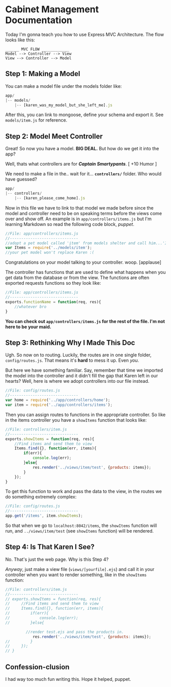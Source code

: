 # Cabinet Management Documentation

Today I'm gonna teach you how to use Express MVC Architecture. The flow looks like this:

```
______ MVC FLOW ____________
Model --> Controller --> View
View --> Controller --> Model
```

## Step 1: Making a Model

You can make a model file under the models folder like:

```javascript
app/
|-- models/
    |-- [karen_was_my_model_but_she_left_me].js
```

After this, you can link to mongoose, define your schema and export it. See `models/item.js` for reference.

## Step 2: Model Meet Controller

Great! So now you have a model. **BIG DEAL.** But how do we get it into the app?

Well, thats what controllers are for __*Captain Smartypants*__. [ +10 Humor ]

We need to make a file in the.. wait for it... __`controllers/`__ folder. Who would have guessed?

```javascript
app/
|-- controllers/
    |-- [karen_please_come_home].js
```

Now in this file we have to link to that model we made before since the model and controller need to be on speaking terms before the views come over and show off. An example is in `app/controllers/items.js` but I'm learning Markdown so read the following code block, *puppet*.

```javascript
//File: app/controllers/items.js
//------------------------------
//adopt a pet model called 'item' from models shelter and call him...'Item'
var Items = require('../models/item');
//your pet model won't replace Karen :(
```

Congratulations on your model talking to your controller. woop. [applause]

The controller has functions that are used to define what happens when you get data from the database or from the view. The functions are often exported requests functions so they look like:

```javascript
//File: app/controllers/items.js
//------------------------------
exports.functionName = function(req, res){
    //whatever bro
}
```

**You can check out `app/controllers/items.js` for the rest of the file. I'm not here to be your maid.**

## Step 3: Rethinking Why I Made This Doc

Ugh. So now on to routing. Luckily, the routes are in one single folder, `config/routes.js`. That means it's **hard** to mess it up. Even *you*.

But here we have something familiar. Say, remember that time we imported the model into the controller and it didn't fill the gap that Karen left in our hearts? Well, here is where we adopt controllers into our file instead.

```javascript
//File: config/routes.js
//------------------------------
var home = require('../app/controllers/home');
var item = require('../app/controllers/items');
```

Then you can assign routes to functions in the appropriate controller. So like in the items controller you have a `showItems` function that looks like: 

```javascript
//File: controllers/item.js
//------------------------------
exports.showItems = function(req, res){
    //Find items and send them to view
    Items.find({}, function(err, items){
        if(err){
            console.log(err);
        }else{
            res.render('../views/item/test', {products: items});
        }
    });
}
```

To get this function to work and pass the data to the view, in the routes we do something extremely complex:

```javascript
//File: config/routes.js
//------------------------------
app.get('/items', item.showItems);
```

So that when we go to `localhost:8042/items`, the `showItems` function will run, and `../views/item/test` (see `showItems` function) will be rendered. 

## Step 4: Is That Karen I See?

No. That's just the web page. Why is this Step 4? 

*Anyway*, just make a view file (`views/[yourfile].ejs`) and call it in your controller when you want to render something, like in the `showItems` function:

```javascript
//File: controllers/item.js
//------------------------------
// exports.showItems = function(req, res){
//     //Find items and send them to view
//     Items.find({}, function(err, items){
//         if(err){
//             console.log(err);
//         }else{

         //render test.ejs and pass the products in.
            res.render('../views/item/test', {products: items});
//         }
//     });
// }
```

## Confession-clusion

I had way too much fun writing this. Hope it helped, puppet.

